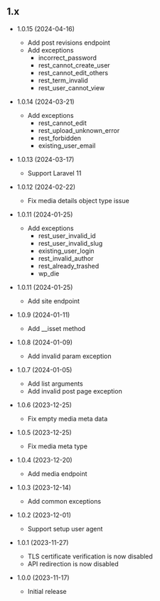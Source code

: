 ## 1.x

- 1.0.15 (2024-04-16)
  - Add post revisions endpoint
  - Add exceptions
    - incorrect_password
    - rest_cannot_create_user
    - rest_cannot_edit_others
    - rest_term_invalid
    - rest_user_cannot_view

- 1.0.14 (2024-03-21)
  - Add exceptions
    - rest_cannot_edit
    - rest_upload_unknown_error
    - rest_forbidden
    - existing_user_email

- 1.0.13 (2024-03-17)
  - Support Laravel 11

- 1.0.12 (2024-02-22)
  - Fix media details object type issue

- 1.0.11 (2024-01-25)
  - Add exceptions
    - rest_user_invalid_id
    - rest_user_invalid_slug
    - existing_user_login
    - rest_invalid_author
    - rest_already_trashed
    - wp_die

- 1.0.11 (2024-01-25)
  - Add site endpoint

- 1.0.9 (2024-01-11)
  - Add __isset method

- 1.0.8 (2024-01-09)
  - Add invalid param exception

- 1.0.7 (2024-01-05)
  - Add list arguments
  - Add invalid post page exception

- 1.0.6 (2023-12-25)
  - Fix empty media meta data

- 1.0.5 (2023-12-25)
  - Fix media meta type

- 1.0.4 (2023-12-20)
  - Add media endpoint

- 1.0.3 (2023-12-14)
  - Add common exceptions

- 1.0.2 (2023-12-01)
  - Support setup user agent

- 1.0.1 (2023-11-27)
  - TLS certificate verification is now disabled
  - API redirection is now disabled

- 1.0.0 (2023-11-17)
  - Initial release
